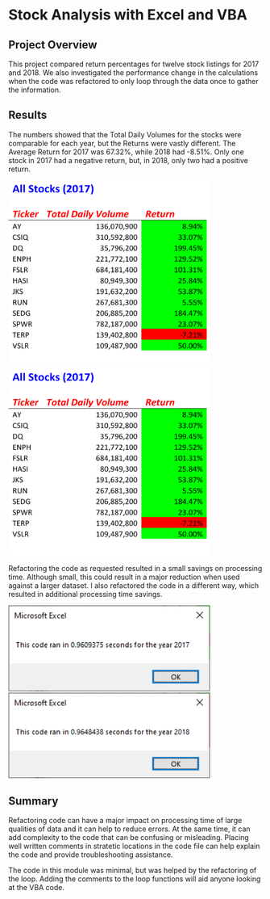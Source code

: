 

# Stock Analysis with Excel and VBA

## Project Overview

This project compared return percentages for twelve stock listings for 2017 and 2018.  We also investigated the performance change in the calculations when the code was refactored to only loop through the data once to gather the information. 

## Results
The numbers showed that the Total Daily Volumes for the stocks were comparable for each year, but the Returns were vastly different.  The Average Return for 2017 was 67.32%, while 2018 had -8.51%.  Only one stock in 2017 had a negative return, but, in 2018, only two had a positive return.

<img src="Resources/All_Stocks_2017.png" width="400">  &nbsp;&nbsp;&nbsp;&nbsp;&nbsp;&nbsp;   <img src="Resources/All_Stocks_2017.png" width="400">  



Refactoring the code as requested resulted in a small savings on processing time.  Although small, this could result in a major reduction when used against a larger dataset.  I also refactored the code in a different way, which resulted in additional processing time savings. 


<img src="Resources/VBA_Challenge_2017.png" width="400">  &nbsp;&nbsp;&nbsp;&nbsp;&nbsp;&nbsp;   <img src="Resources/VBA_Challenge_2018.png" width="400"> 



## Summary
Refactoring code can have a major impact on processing time of large qualities of data and it can help to reduce errors.  At the same time, it can add complexity to the code that can be confusing or misleading.  Placing well written comments in stratetic locations in the code file can help explain the code and provide troubleshooting assistance. 

The code in this module was minimal, but was helped by the refactoring of the loop. Adding the comments to the loop functions will aid anyone looking at the VBA code.


